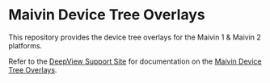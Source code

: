 # Maivin Device Tree Overlays

This repository provides the device tree overlays for the Maivin 1 & Maivin 2 platforms.

Refer to the [DeepView Support Site][1] for documentation on the [Maivin Device Tree Overlays][2].

[1]: https://support.deepviewml.com
[2]: https://support.deepviewml.com/hc/en-us/articles/18194977970573
